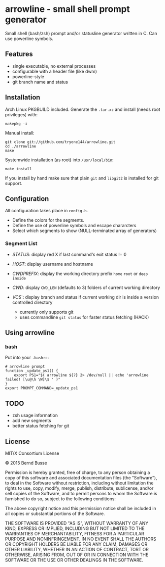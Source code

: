arrowline - small shell prompt generator
========================================

Small shell (bash/zsh) prompt and/or statusline generator written in C. Can use powerline symbols.

Features
--------

- single executable, no external processes
- configurable with a header file (like dwm)
- powerline-style
- git branch name and status


Installation
------------

Arch Linux PKGBUILD included. Generate the `.tar.xz` and install (needs root privileges) with:

    makepkg -i

Manual install:

    git clone git://github.com/tryone144/arrowline.git
    cd ./arrowline
    make

Systemwide installation (as root) into `/usr/local/bin`:

    make install

If you install by hand make sure that plain `git` and `libgit2` is installed for git support.


Configuration
-------------

All configuration takes place in `config.h`.

- Define the colors for the segments.
- Define the use of powerline symbols and escape chararcters
- Select which segments to show (NULL-terminated array of generators)

### Segment List

- *STATUS*: display red X if last command's exit status != 0
- *HOST*: display username and hostname
- *CWDPREFIX*: display the working directory prefix `home` `root` or `deep inside`
- *CWD*: display `CWD_LEN` (defaults to 3) folders of current working directory
- *VCS*`: display branch and status if current working dir is inside a version controlled directory
    
    - currently only supports git
    - uses commandline `git status` for faster status fetching (HACK)


Using arrowline
---------------

### bash

Put into your `.bashrc`:

    # arrowline prompt
    function _update_ps1() {
        export PS1="$( arrowline ${?} 2> /dev/null || echo 'arrowline failed! [\u@\h \W]\$ ' )"
    }
    export PROMPT_COMMAND=_update_ps1


TODO
----

- zsh usage information
- add new segments
- better status fetching for git


License
-------

MIT/X Consortium License

© 2015 Bernd Busse

Permission is hereby granted, free of charge, to any person obtaining a
copy of this software and associated documentation files (the "Software"),
to deal in the Software without restriction, including without limitation
the rights to use, copy, modify, merge, publish, distribute, sublicense,
and/or sell copies of the Software, and to permit persons to whom the
Software is furnished to do so, subject to the following conditions:

The above copyright notice and this permission notice shall be included in
all copies or substantial portions of the Software.

THE SOFTWARE IS PROVIDED "AS IS", WITHOUT WARRANTY OF ANY KIND, EXPRESS OR
IMPLIED, INCLUDING BUT NOT LIMITED TO THE WARRANTIES OF MERCHANTABILITY,
FITNESS FOR A PARTICULAR PURPOSE AND NONINFRINGEMENT.  IN NO EVENT SHALL
THE AUTHORS OR COPYRIGHT HOLDERS BE LIABLE FOR ANY CLAIM, DAMAGES OR OTHER
LIABILITY, WHETHER IN AN ACTION OF CONTRACT, TORT OR OTHERWISE, ARISING
FROM, OUT OF OR IN CONNECTION WITH THE SOFTWARE OR THE USE OR OTHER
DEALINGS IN THE SOFTWARE.

